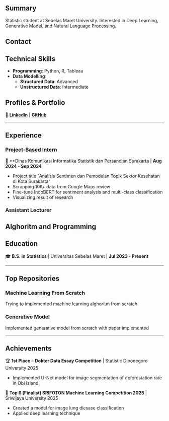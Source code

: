 ## **Summary**  
Statistic student at Sebelas Maret University. Interested in Deep Learning, Generative Model, and Natural Language Processing.

## Contact


## **Technical Skills**  
- **Programming**: Python, R, Tableau  
- **Data Modelling**:  
  - **Structured Data**: Advanced  
  - **Unstructured Data**: Intermediate  

## **Profiles & Portfolio**  
🔗 [**LinkedIn**](https://www.linkedin.com/in/wildanabidalhanif/) | [**GitHub**](https://github.com/willywonka19)

---

## **Experience**  

### **Project-Based Intern**  
📍 **Dinas Komunikasi Informatika Statistik dan Persandian Surakarta | **Aug 2024 - Sep 2024**  
- Project title "Analisis Sentimen dan Pemodelan Topik Sektor Kesehatan di Kota Surakarta"
- Scrapping 10K+ data from Google Maps review
- Fine-tune IndoBERT for sentiment analysis and multi-class classification
- Visualizing result of research

### **Assistant Lecturer**
**Alghoritm and Programming**
---
## **Education**  
🎓 **B.S. in Statistics** | Universitas Sebelas Maret | **Jul 2023 - Present**  

---

## Top Repositories
### **Machine Learning From Scratch**
Trying to implemented machine learning alghoritm from scratch

### **Generative Model**
Implemented generative model from scratch with paper implemented

---
## **Achievements**  

🏆 **1st Place** – **Dokter Data Essay Competition** | Statistic Diponegoro University 2025  
- Implemented U-Net model for image segmentation of deforestation rate in Obi Island  

🏅 **Top 6 (Finalist) SRIFOTON Machine Learning Competition 2025** | Sriwijaya University 2025  
- Created a model for image lung diesase classification
- Applied deep learning technique 
